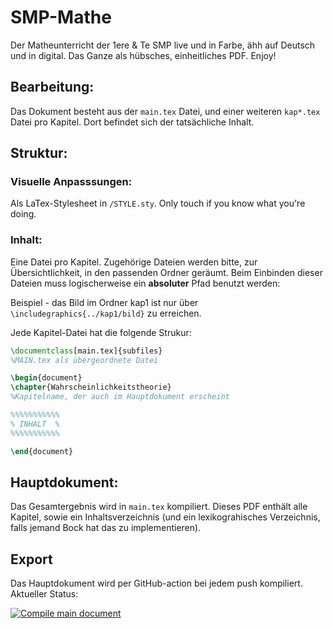 # SMP-Mathe
Der Matheunterricht der 1ere & Te SMP live und in Farbe, ähh auf Deutsch und in digital. Das Ganze als hübsches, einheitliches PDF. Enjoy!


## Bearbeitung:
Das Dokument besteht aus der ```main.tex``` Datei, und einer weiteren ```kap*.tex``` Datei pro Kapitel. Dort befindet sich der tatsächliche Inhalt.


## Struktur:

### Visuelle Anpasssungen:
Als LaTex-Stylesheet in ```/STYLE.sty```. Only touch if you know what you're doing.

### Inhalt:
Eine Datei pro Kapitel. Zugehörige Dateien werden bitte, zur Übersichtlichkeit, in den passenden Ordner geräumt. Beim Einbinden dieser Dateien muss logischerweise ein **absoluter** Pfad benutzt werden:

Beispiel - das Bild im Ordner kap1 ist nur über ``` \includegraphics{../kap1/bild}``` zu erreichen.

Jede Kapitel-Datei hat die folgende Strukur:
```latex
\documentclass[main.tex]{subfiles}
%MAIN.tex als übergeordnete Datei

\begin{document}
\chapter{Wahrscheinlichkeitstheorie}
%Kapitelname, der auch im Hauptdokument erscheint

%%%%%%%%%%%
% INHALT  %
%%%%%%%%%%%

\end{document}
```

## Hauptdokument:
Das Gesamtergebnis wird in ```main.tex``` kompiliert. Dieses PDF enthält alle Kapitel, sowie ein Inhaltsverzeichnis (und ein lexikograhisches Verzeichnis, falls jemand Bock hat das zu implementieren). 


## Export
Das Hauptdokument wird per GitHub-action bei jedem push kompiliert. Aktueller Status:

[![Compile main document](https://github.com/L0rd0fB0red0m/SMP-Mathe/actions/workflows/main.yml/badge.svg)](https://github.com/L0rd0fB0red0m/SMP-Mathe/actions/workflows/main.yml)